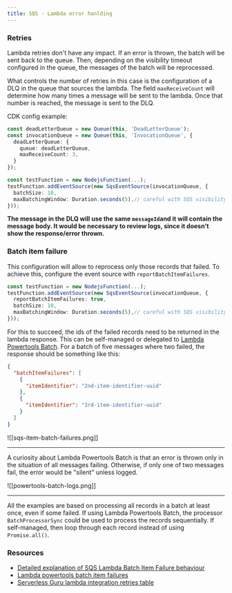```yaml
---
title: SQS - Lambda error hanlding
---
```



### Retries
Lambda retries don't have any impact. If an error is thrown, the batch will be sent back to the queue. Then, depending on the visibility timeout configured in the queue, the messages of the batch will be reprocessed.

What controls the number of retries in this case is the configuration of a DLQ in the queue that sources the lambda. The field `maxReceiveCount` will determine how many times a message will be sent to the lambda. Once that number is reached, the message is sent to the DLQ.

CDK config example:
```typescript
const deadLetterQueue = new Queue(this, 'DeadLetterQueue');
const invocationQueue = new Queue(this, 'InvocationQueue', {
  deadLetterQueue: {
    queue: deadLetterQueue,
    maxReceiveCount: 3,
  }
});

const testFunction = new NodejsFunction(...);
testFunction.addEventSource(new SqsEventSource(invocationQueue, {
  batchSize: 10,
  maxBatchingWindow: Duration.seconds(5),// careful with SQS visibilityTimeout
}));
```

**The message in the DLQ will use the same `messageId`and it will contain the message body.
It would be necessary to review logs, since it doesn't show the response/error thrown.**

### Batch item failure
This configuration will allow to reprocess only those records that failed. To achieve this, configure the event source with `reportBatchItemFailures`.
```typescript
const testFunction = new NodejsFunction(...);
testFunction.addEventSource(new SqsEventSource(invocationQueue, {
  reportBatchItemFailures: true,
  batchSize: 10,
  maxBatchingWindow: Duration.seconds(5),// careful with SQS visibilityTimeout
}));
```
For this to succeed, the ids of the failed records need to be returned in the lambda response. This can be self-managed or delegated to [Lambda Powertools Batch](https://docs.powertools.aws.dev/lambda/typescript/latest/utilities/batch/). For a batch of five messages where two failed, the response should be something like this:
```json
{
  "batchItemFailures": [
    {
      "itemIdentifier": "2nd-item-identifier-uuid"
    },
    {
      "itemIdentifier": "3rd-item-identifier-uuid"
    }
  ]
}
```

![[sqs-item-batch-failures.png]]

---

A curiosity about Lambda Powertools Batch is that an error is thrown only in the situation of all messages failing. Otherwise, if only one of two messages fail, the error would be "silent" unless logged.

![[powertools-batch-logs.png]]

--- 
All the examples are based on processing all records in a batch at least once, even if some failed.
If using Lambda Powertools Batch, the processor `BatchProcessorSync` could be used to process the records sequentially. If self-managed, then loop through each record instead of using `Promise.all()`.
### Resources
- [Detailed explanation of SQS Lambda Batch Item Failure behaviour](https://sodkiewiczm.medium.com/sqs-partial-failures-4df63470506d)
- [Lambda powertools batch item failures](https://docs.powertools.aws.dev/lambda/typescript/latest/utilities/batch/)
- [Serverless Guru lambda integration retries table](https://www.serverlessguru.com/blog/lambda-retry-mechanisms)
